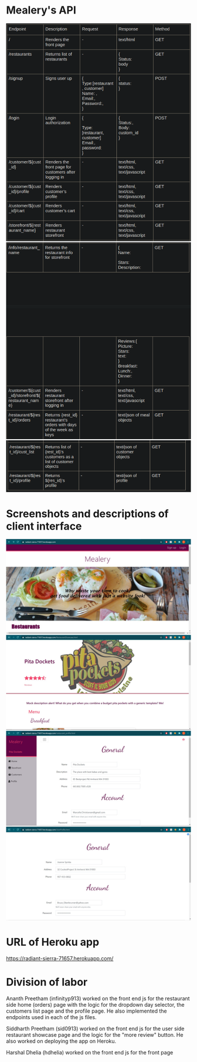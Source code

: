 # Mealery's API
![alt text](milestone-2-md-pics/api-pic-1.png)  
![alt text](milestone-2-md-pics/api-pic-2.png)
![alt text](milestone-2-md-pics/api-pic-3.png)

# Screenshots and descriptions of client interface
![alt text](milestone-2-md-pics/ss1.jpeg)
![alt text](milestone-2-md-pics/ss2.jpeg)
![alt text](milestone-2-md-pics/ss3.jpeg)
![alt text](milestone-2-md-pics/ss4.jpeg)

# URL of Heroku app
https://radiant-sierra-71657.herokuapp.com/

# Division of labor

Ananth Preetham (infinityp913) worked on the front end js for the restaurant side home (orders) page with the logic for the dropdown day selector, the customers list page and the profile page. He also implemented the endpoints used in each of the js files.

Siddharth Preetham (sid0913) worked on the front end js for the user side restaurant showcase page and the logic for the "more review" button. He also worked on deploying the app on Heroku.

Harshal Dhelia (hdhelia) worked on the front end js for the front page
